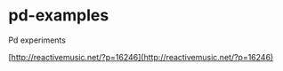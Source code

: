 pd-examples
===========

Pd experiments

[http://reactivemusic.net/?p=16246](http://reactivemusic.net/?p=16246)
